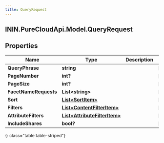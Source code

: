 ```yaml
---
title: QueryRequest
---
```

## ININ.PureCloudApi.Model.QueryRequest

## Properties

|Name | Type | Description | Notes|
|------------ | ------------- | ------------- | -------------|
| **QueryPhrase** | **string** |  | [optional] |
| **PageNumber** | **int?** |  | [optional] |
| **PageSize** | **int?** |  | [optional] |
| **FacetNameRequests** | **List&lt;string&gt;** |  | [optional] |
| **Sort** | [**List&lt;SortItem&gt;**](SortItem.html) |  | [optional] |
| **Filters** | [**List&lt;ContentFilterItem&gt;**](ContentFilterItem.html) |  | [optional] |
| **AttributeFilters** | [**List&lt;AttributeFilterItem&gt;**](AttributeFilterItem.html) |  | [optional] |
| **IncludeShares** | **bool?** |  | [optional] |
{: class="table table-striped"}


